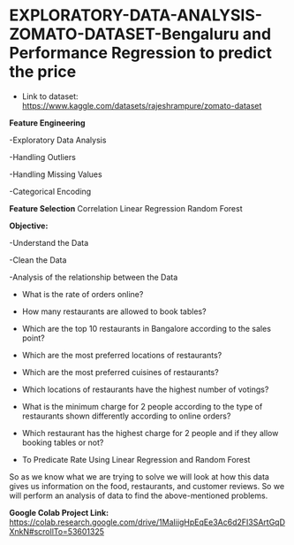 # EXPLORATORY-DATA-ANALYSIS-ZOMATO-DATASET-Bengaluru and Performance Regression to predict the price

- Link to dataset: https://www.kaggle.com/datasets/rajeshrampure/zomato-dataset
  
**Feature Engineering**

-Exploratory Data Analysis

-Handling Outliers

-Handling Missing Values

-Categorical Encoding

**Feature Selection**
Correlation
Linear Regression
Random Forest

**Objective:**

-Understand the Data

-Clean the Data

-Analysis of the relationship between the Data

- What is the rate of orders online?
- How many restaurants are allowed to book tables?
- Which are the top 10 restaurants in Bangalore according to the sales point?
- Which are the most preferred locations of restaurants?
- Which are the most preferred cuisines of restaurants?
- Which locations of restaurants have the highest number of votings?
- What is the minimum charge for 2 people according to the type of restaurants shown differently according to online orders?
- Which restaurant has the highest charge for 2 people and if they allow booking tables or not?

- To Predicate Rate Using Linear Regression and Random Forest

So as we know what we are trying to solve we will look at how this data gives us information on the food, restaurants, and customer reviews. So we will perform an analysis of data to find the above-mentioned problems.

**Google Colab Project Link:** https://colab.research.google.com/drive/1MaIiigHpEqEe3Ac6d2FI3SArtGqDXnkN#scrollTo=53601325
